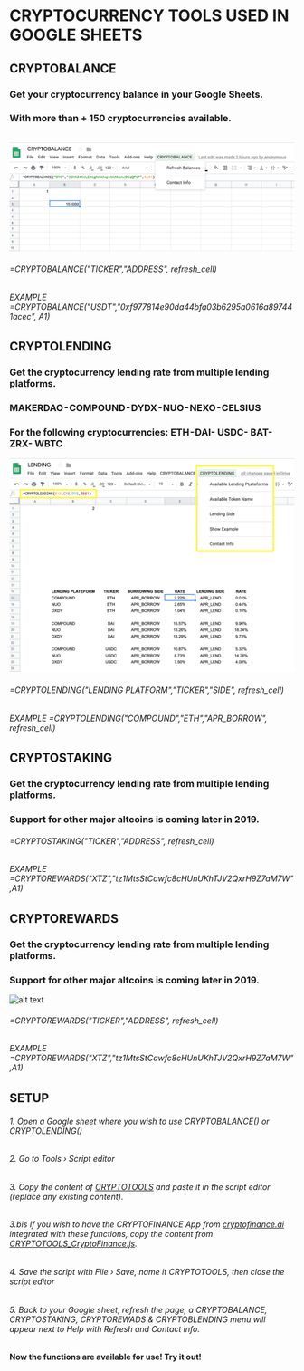 # CRYPTOCURRENCY TOOLS USED IN GOOGLE SHEETS
## CRYPTOBALANCE

### Get your cryptocurrency balance in your Google Sheets. 
### With more than + 150 cryptocurrencies available.


######

![alt text](https://github.com/Eloise1988/CRYPTOBALANCE/blob/master/Crypto_Balance.png)

###### =CRYPTOBALANCE("TICKER","ADDRESS", refresh_cell) 
###### EXAMPLE    =CRYPTOBALANCE("USDT","0xf977814e90da44bfa03b6295a0616a897441acec", $A$1)



## CRYPTOLENDING

### Get the cryptocurrency lending rate from multiple lending platforms. 
### MAKERDAO - COMPOUND - DYDX - NUO - NEXO - CELSIUS 
### For the following cryptocurrencies: ETH - DAI- USDC- BAT- ZRX- WBTC
![alt text](https://github.com/Eloise1988/CRYPTOBALANCE/blob/master/Crypto_Lending.png)

###### =CRYPTOLENDING("LENDING PLATFORM","TICKER","SIDE", refresh_cell) 
###### EXAMPLE    =CRYPTOLENDING("COMPOUND","ETH","APR_BORROW", refresh_cell) 


## CRYPTOSTAKING

### Get the cryptocurrency lending rate from multiple lending platforms. 
### Support for other major altcoins is coming later in 2019.



###### =CRYPTOSTAKING("TICKER","ADDRESS", refresh_cell) 
###### EXAMPLE    =CRYPTOREWARDS("XTZ","tz1MtsStCawfc8cHUnUKhTJV2QxrH9Z7aM7W",$A$1)

## CRYPTOREWARDS

### Get the cryptocurrency lending rate from multiple lending platforms. 
### Support for other major altcoins is coming later in 2019.

![alt text](https://github.com/Eloise1988/CRYPTOBALANCE/blob/master/TEZOS_EXPLORER.png)

###### =CRYPTOREWARDS("TICKER","ADDRESS", refresh_cell) 
###### EXAMPLE    =CRYPTOREWARDS("XTZ","tz1MtsStCawfc8cHUnUKhTJV2QxrH9Z7aM7W",$A$1)


## SETUP
###### 1. Open a Google sheet where you wish to use CRYPTOBALANCE() or CRYPTOLENDING()
###### 2. Go to Tools › Script editor
###### 3. Copy the content of [CRYPTOTOOLS](https://raw.githubusercontent.com/Eloise1988/CRYPTOBALANCE/master/CRYPTOTOOLS) and paste it in the script editor (replace any existing content). 
###### 3.bis If you wish to have the CRYPTOFINANCE App from [cryptofinance.ai](https://cryptofinance.ai/) integrated with these functions, copy the content from [CRYPTOTOOLS_CryptoFinance.js](https://raw.githubusercontent.com/Eloise1988/CRYPTOBALANCE/master/CRYPTOBALANCE_withCryptoFinanceIntegrated.js).
###### 4. Save the script with File › Save, name it CRYPTOTOOLS, then close the script editor
###### 5. Back to your Google sheet, refresh the page, a CRYPTOBALANCE, CRYPTOSTAKING, CRYPTOREWADS & CRYPTOBLENDING menu will appear next to Help with Refresh and Contact info.




#### Now the functions are available for use! Try it out! 
